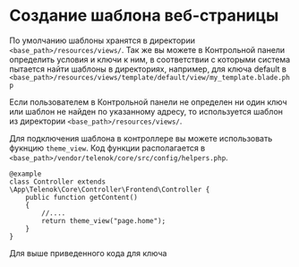 # Создание шаблона веб-страницы

По умолчанию шаблоны хранятся в директории <code>&lt;base_path&gt;/resources/views/</code>. Так же вы 
можете в Контрольной панели определить условия и ключи к ним, в соответствии с которыми система пытается 
найти шаблоны в директориях, например, для ключа default в 
<code>&lt;base_path&gt;/resources/views/template/default/view/my_template.blade.php</code>

Если пользователем в Контрольной панели не определен ни один ключ или шаблон не найден по указанному адресу, 
то используется шаблон из директории <code>&lt;base_path&gt;/resources/views/</code>.

Для подключения шаблона в контроллере вы можете использовать фукнцию <code>theme_view</code>. Код функции 
располагается в <code>&lt;base_path&gt;/vendor/telenok/core/src/config/helpers.php</code>.

    @example
    class Controller extends \App\Telenok\Core\Controller\Frontend\Controller {
        public function getContent()
        {
            //....
            return theme_view("page.home");
        }
    }

Для выше приведенного кода для ключа 